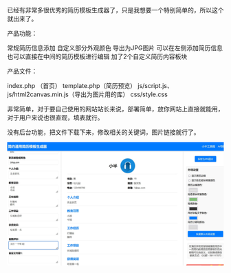 已经有非常多很优秀的简历模板生成器了，只是我想要一个特别简单的，所以这个就出来了。

产品功能：

常规简历信息添加
自定义部分外观颜色
导出为JPG图片
可以在左侧添加简历信息
也可以直接在中间的简历模板进行编辑
加了2个自定义简历内容板块

产品文件：

index.php （首页）
template.php（简历预览）
js/script.js、js/html2canvas.min.js（导出为图片用的库）
css/style.css

非常简单，对于要自己使用的网站站长来说，部署简单，放你网站上直接就能用，对于用户来说也很直观，填表就行。

没有后台功能，把文件下载下来，修改相关的关键词，图片链接就行了。

![A sample image](2024-08-24_16-40-50.jpg)
